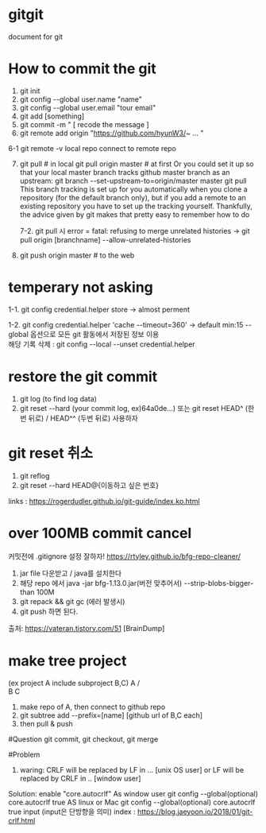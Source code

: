 # gitgit
document for git

# How to commit the git

1. git init 
2. git config --global user.name "name"
3. git config --global user.email "tour email"
4. git add [something]
5. git commit -m " [ recode the message ]
6. git remote add origin "https://github.com/hyunW3/~ ... "

6-1 git remote -v   local repo connect to remote repo

7. git pull # in local
  git pull origin master # at first
  Or you could set it up so that your local master branch tracks github master branch as an upstream:
  git branch --set-upstream-to=origin/master master
  git pull
  This branch tracking is set up for you automatically when you clone a repository (for the default branch only), but if you add a remote   to an existing repository you have to set up the tracking yourself. Thankfully, the advice given by git makes that pretty easy to         remember how to do
  
    7-2. git pull 시 error = fatal: refusing to merge unrelated histories
    -> git pull origin [branchname] --allow-unrelated-histories
8.  git push origin master # to the web 

# temperary not asking 
1-1. git config credential.helper store -> almost perment

1-2. git config credential.helper 'cache --timeout=360' -> default min:15
--global 옵션으로 모든 git 활동에서 저장된 정보 이용    
해당 기록 삭제 : git config --local --unset credential.helper 

# restore the git commit
1. git log (to find log data)
2. git reset --hard (your commit log, ex)64a0de...)
또는 git reset HEAD^ (한번 뒤로) / HEAD^^ (두번 뒤로) 사용하자

# git reset 취소
1. git reflog
2. git reset --hard HEAD@{이동하고 싶은 번호}


links : https://rogerdudler.github.io/git-guide/index.ko.html

# over 100MB commit cancel
커밋전에 .gitignore 설정 잘하자! 
https://rtyley.github.io/bfg-repo-cleaner/
1. jar file 다운받고 / java를 설치한다
2. 해당 repo 에서 java -jar bfg-1.13.0.jar(버전 맞추어서) --strip-blobs-bigger-than 100M
3. git repack && git gc (에러 발생시)
4. git push 하면 된다.


출처: https://vateran.tistory.com/51 [BrainDump]

# make tree project 
(ex project A include subproject B,C)
   A
 /  \
 B   C
 1. make repo of A, then connect to github repo
 2. git subtree add --prefix=[name] [github url of B,C each]
 3. then pull & push

#Question
git commit, git checkout, git merge

#Problem 
1. waring: CRLF will be replaced by LF in ... [unix OS user]
  or LF will be replaced by CRLF in ..  [window user]
  
  Solution: enable "core.autocrlf"
  As window user 
    git config --global(optional) core.autocrlf true
  AS linux or Mac
    git config --global(optional) core.autocrlf true input (input은 단방향을 의미)
index : https://blog.jaeyoon.io/2018/01/git-crlf.html


